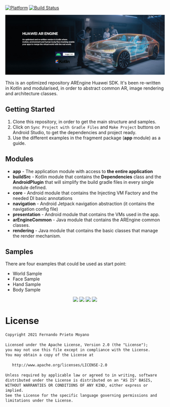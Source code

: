 [![Platform](https://img.shields.io/badge/platform-android-brightgreen)](https://developer.android.com/reference)
[![Build Status](https://app.bitrise.io/app/b56fa500b05ac241/status.svg?token=hvMbW5hyYuqrD5MSp89_jw&branch=ArEngine-MacOS)](https://app.bitrise.io/app/hvMbW5hyYuqrD5MSp89_jw)

<img src="art/AR-Banner.jpg"/>

This is an optimized repository AREngine Huawei SDK. It's been re-written in Kotlin and modularised, in order to abstract common AR, image rendering and architecture classes.

## Getting Started

1. Clone this repository, in order to get the main structure and samples.
2. Click on ```Sync Project with Gradle Files``` and ```Make Project``` buttons on Android Studio, to get the dependencies and project ready.
3. Use the different examples in the fragment package (<b>app</b> module) as a guide.

## Modules

* **app** - The application module with access to **the entire application**
* **buildSrc** - Kotlin module that contains the **Dependencies** class and the **AndroidPlugin** that will simplify the build gradle files in every single module defined.
* **core** - Android module that contains the Injecting VM Factory and the needed DI basic annotations
* **navigation** - Android Jetpack navigation abstraction (it contains the navigation config file)
* **presentation** - Android module that contains the VMs used in the app.
* **arEngineCommon** - Java module that contains the AREngine common classes.
* **rendering** - Java module that contains the basic classes that manage the render mechanism.

## Samples

There are four examples that could be used as start point:
* World Sample
* Face Sample
* Hand Sample
* Body Sample

<p align="center">
    <img src="art/World-AR.gif"/>
    <img src="art/Face-AR.gif"/>
    <img src="art/Hand-AR.gif"/>
    <img src="art/Body-AR.gif"/>
</p>


#  License

    Copyright 2021 Fernando Prieto Moyano

    Licensed under the Apache License, Version 2.0 (the "License");
    you may not use this file except in compliance with the License.
    You may obtain a copy of the License at

       http://www.apache.org/licenses/LICENSE-2.0

    Unless required by applicable law or agreed to in writing, software
    distributed under the License is distributed on an "AS IS" BASIS,
    WITHOUT WARRANTIES OR CONDITIONS OF ANY KIND, either express or implied.
    See the License for the specific language governing permissions and
    limitations under the License.